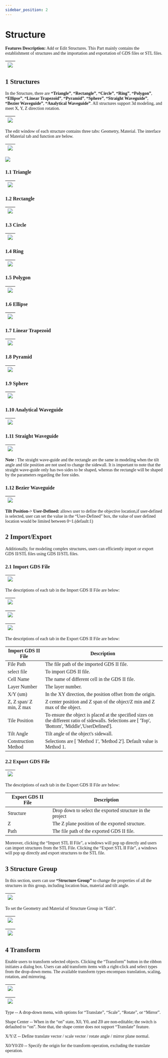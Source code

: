 ```yaml
---
sidebar_position: 2
---
```


# Structure

<font face = "Calibri">

<div class="text-justify">

__Features Description:__ Add or Edit Structures. This Part mainly contains the establishment of structures and the importation and exportation of GDS files or STL files.

| ![](../../static/img/tutorial/structures/1.png) |
| :------------------------------------------------------------: |

## 1 Structures

In the Structure, there are __“Triangle”__, __“Rectangle”__, __“Circle”__, __“Ring”__, __“Polygon”__, __“Ellipse”__, __“Linear Trapezoid”__, __“Pyramid”__, __“Sphere”__, __“Straight Waveguide”__, __“Bezier Waveguide”__, __“Analytical Waveguide”__. All structures support 3d modeling, and meet X, Y, Z direction rotation.

| ![](../../static/img/tutorial/structures/structures.png)|
| :------------------------------------------------------------: |

The edit window of each structure contains three tabs: Geometry, Material. The interface of Material tab and function are below.


| ![](../../static/img/tutorial/structures/Metrial_tab.png)|
| :------------------------------------------------------------: |

![](../../static/img/tutorial/structures/Metrial_tab2.png)


### 1.1 Triangle

|![](../../static/img/tutorial/structures/triangle.png) |
| :------------------------------------------------------------: |


### 1.2 Rectangle

|![](../../static/img/tutorial/structures/rectangle.png) |
| :------------------------------------------------------------: |


### 1.3 Circle
|![](../../static/img/tutorial/structures/circle.png) |
| :------------------------------------------------------------: |


### 1.4 Ring

| ![](../../static/img/tutorial/structures/ring.png)|
| :------------------------------------------------------------: |

### 1.5 Polygon

| ![](../../static/img/tutorial/structures/polygon.png)|
| :------------------------------------------------------------: |

### 1.6 Ellipse

| ![](../../static/img/tutorial/structures/ellipse.png)|
| :------------------------------------------------------------: |

### 1.7 Linear Trapezoid

| ![](../../static/img/tutorial/structures/linear_trapezoid.png)|
| :------------------------------------------------------------: |

### 1.8 Pyramid

| ![](../../static/img/tutorial/structures/pyramid.png)|
| :------------------------------------------------------------: |


### 1.9 Sphere

| ![](../../static/img/tutorial/structures/sphere.png)|
| :------------------------------------------------------------: |

### 1.10 Analytical Waveguide

| ![](../../static/img/tutorial/structures/ana_waveguide.png)|
| :------------------------------------------------------------: |

### 1.11 Straight Waveguide

| ![](../../static/img/tutorial/structures/straight_waveguide.png)|
| :------------------------------------------------------------: |

__Note__ : The straight wave-guide and the rectangle are the same in modeling when the tilt angle and tile position are not used to change the sidewall. It is important to note that the straight wave-guide only has two sides to be shaped, whereas the rectangle will be shaped by the parameters regarding the fore sides.


### 1.12 Bezier Waveguide

| ![](../../static/img/tutorial/structures/bezier_waveguide.png)|
| :------------------------------------------------------------: |

__Tilt Position-> User-Defined:__ allows user to define the objective location,if user-defined is selected, user can set the value in the “User-Defined” box, the value of user defined location would be limited between 0~1.(default:1)

## 2 Import/Export

Additionally, for modeling complex structures, users can efficiently import or export GDS II/STL files using GDS II/STL files.

### 2.1 Import GDS File

| ![](../../static/img/tutorial/structures/import_gds.png)|
| :------------------------------------------------------------: |

The descriptions of each tab in the Import GDS II File are below:

| ![](../../static/img/tutorial/structures/gds1.png)|
| :------------------------------------------------------------: |

| ![](../../static/img/tutorial/structures/gds2.png)|
| :------------------------------------------------------------: |

| ![](../../static/img/tutorial/structures/gds3.png)|
| :------------------------------------------------------------: |

The descriptions of each tab in the Export GDS II File are below:

| Import GDS II File | Description |
|--------------------|-------------|
| File Path          | The file path of the imported GDS II file. |
| select file        | To import GDS II file. |
| Cell Name          | The name of different cell in the GDS II file. |
| Layer Number       | The layer number. |
| X/Y (um)           | In the XY direction, the position offset from the origin. |
| Z, Z span/ Z min, Z max | Z center position and Z span of the object/Z min and Z max of the object. |
| Tile Position      | To ensure the object is placed at the specified sizes on the different ratio of sidewalls. Selections are [ 'Top', 'Bottom', 'Middle','UserDefined']. |
| Tilt Angle         | Tilt angle of the object's sidewall. |
| Construction Method | Selections are [ 'Method 1', 'Method 2']. Default value is Method 1. |


### 2.2 Export GDS File

| ![](../../static/img/tutorial/structures/exdgs.png)|
| :------------------------------------------------------------: |

The descriptions of each tab in the Export GDS II File are below:

| Export GDS II File | Description                                      |
|--------------------|--------------------------------------------------|
| Structure          | Drop down to select the exported structure in the project |
| Z                  | The Z plane position of the exported structure.  |
| Path               | The file path of the exported GDS II file.       |


Moreover, clicking the “Import STL II File”, a windows will pop up directly and users can import structures from the STL File. Clicking the “Export STL II File”, a windows will pop up directly and export structures to the STL file.

## 3 Structure Group

In this section, users can use __“Structure Group”__ to change the properties of all the structures in this group, including location bias, material and tilt angle.


| ![](../../static/img/tutorial/structures/structure_group.png)|
| :------------------------------------------------------------: |

To set the Geometry and Material of Structure Group in “Edit”.


| ![](../../static/img/tutorial/structures/sg1.png)|
| :------------------------------------------------------------: |

| ![](../../static/img/tutorial/structures/sg2.png)|
| :------------------------------------------------------------: |

## 4 Transform

Enable users to transform selected objects. Clicking the “Transform” button in the ribbon initiates a dialog box. Users can add transform items with a right-click and select types from the drop-down menu. The available transform types encompass translation, scaling, rotation, and mirroring.

| ![](../../static/img/tutorial/structures/ts1.png)|
| :------------------------------------------------------------: |

| ![](../../static/img/tutorial/structures/ts2.png)|
| :------------------------------------------------------------: |


Type -- A drop-down menu, with options for “Translate”, “Scale”, “Rotate”, or “Mirror”.

Shape Center -- When in the “on” state, X0, Y0, and Z0 are non-editable; the switch is defaulted to “on”. Note that, the shape center does not support “Translate” feature.

X/Y/Z -- Define translate vector / scale vector / rotate angle / mirror plane normal.

X0/Y0/Z0 -- Specify the origin for the transform operation, excluding the translate operation.


</div>

</font>